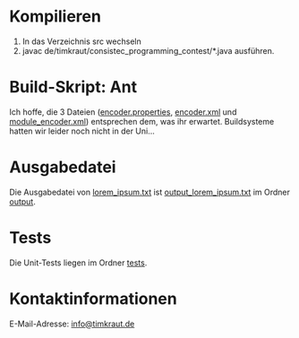 # Kompilieren
1. In das Verzeichnis src wechseln
2. javac de/timkraut/consistec_programming_contest/*.java ausführen.

# Build-Skript: Ant
Ich hoffe, die 3 Dateien ([encoder.properties](/encoder.properties), [encoder.xml](/encoder.xml) und [module_encoder.xml](/module_encoder.xml)) entsprechen dem, was ihr erwartet. Buildsysteme hatten wir leider noch nicht in der Uni...

# Ausgabedatei
Die Ausgabedatei von [lorem_ipsum.txt](/input/lorem_ipsum.txt) ist [output_lorem_ipsum.txt](/output/output_lorem_ipsum.txt) im Ordner [output](/output/).

# Tests
Die Unit-Tests liegen im Ordner [tests](/tests/).

# Kontaktinformationen
E-Mail-Adresse: info@timkraut.de